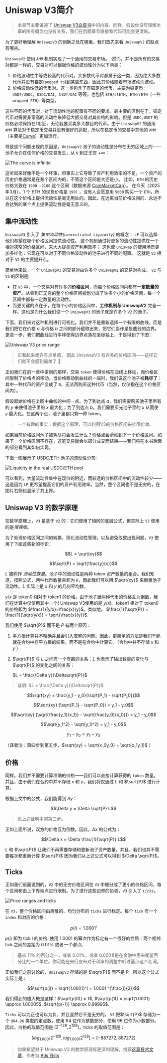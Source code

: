 
# Uniswap V3简介

> 本章节主要讲述了 [Uniswap V3白皮书](https://uniswap.org/whitepaper-v3.pdf)中的内容。同样，假设你没有理解本章的所有概念也没有关系，我们在后面章节直接看代码可能会更清晰。

为了更好地理解 `UniswapV3` 的创新之处在哪里，我们首先来看 `UniswapV2` 的缺点有哪些。

`UniswapV2` 使用 `AMM` 机制实现了一个通用的交易市场。 ·然而，并不是所有的交易对都是一样的，交易对可以根据价格的波动性分为以下两类：

1. 价格波动性中等或较高的代币对。大多数代币对都属于这一类，因为绝大多数代币并没有锚定(`pegged to`)到某些东西，因此其价格随着市场波动而波动。
2. 价格波动性低的代币对。这一类包含了有锚定的代币，主要为稳定币`：USDT/USDC`，`USDC/DAI`，`USDT/DAI` 等等。也包括 `ETH/stETH`，`ETH/rETH`（一些 `wrapped ETH`）等类型。

这些不同的代币对，对于流动性池的配置有不同的要求。最主要的区别在于，锚定代币对需要非常高的流动性来降低大额交易对其价格的影响。但是 `USDC,USDT` 的价格必须保持在1附近，无论我要买卖多大数目的代币。由于 `UniswapV2` 的通用 `AMM` 算法对于稳定币交易并没有很好的适配，所以在稳定币的交易中其他的 `AMM`（主要是[Curve](https://curve.fi)）更加流行。

导致这个问题出现的原因是，`UniswapV2` 池子的流动性是分布在无穷区域上的——池子允许在任何价格的交易发生，从 `0` 到正无穷 ${+ \infty}$：

![The curve is infinite](../images/milestone_0/curve_infinite.png)

这听起来好像不是一个坏事，但事实上它导致了资产利用效率的不足。一个资产的历史价格通常是在某个区间内的，不管这个区间是大还是小。
比如，`ETH` 的历史价格大致在 `1990 ~2100` 这个区间（数据来源 [CoinMarketCap](https://coinmarketcap.com/currencies/ethereum/)）。
在今天（2025年3月），1 个 ETH 的现货价格是 `1991` ，没有人会愿意用 `5000` 购买一个 `ETH`，所以在这个价格上提供流动性是毫无用处的。因此，在远离当前价格区间的、永远不会达到的某个点上提供流动性是毫无意义的。

## 集中流动性
`UniswapV3` 引入了 *集中流动性(`concentrated liquidity`)* 的概念：
`LP` 可以选择他们希望在哪个价格区间提供流动性。
这个机制通过将更多的流动性提供在一个相对狭窄的价格区间，来大大提高资产利用效率；
这也使 `Uniswap` 的使用场景更加多样化：它现在可以对于不同价格波动性的池子进行不同的配置。
这就是 `V3` 相对于 `V2` 的主要提升点。

简单地来说，一个 `UniswapV3` 的交易对由许多个 `UniswapV2` 的交易对构成。
`V2` 与 `V3` 的区别是:
- 在 `V3` 中，一个交易对有许多的**价格区间**，而每个价格区间内都有**一定数量的资产**。从零到正无穷的整个价格区间被划分成了许多个小的价格区间，每一个区间中都有一定数量的流动性。
- 而更关键的点在于，在每个小的价格区间中，**工作机制与 UniswapV2** 完全一样。这也是为什么我们说一个 `UniswapV3` 的池子就是许多个 `V2` 的池子。

下面，我们来对这种机制进行可视化。我们并不是重新选择一个有限的曲线，而是我们把它在价格 $a$ 与价格 $b$ 之间的部分截取出来，把它们当作是是曲线的边界。更进一步，我们把曲线进行平移使得边界点落在坐标轴上，于是得到了下图：

![Uniswap V3 price range](../images/milestone_0/curve_finite.png)

> 它看起来或许有点单调， 因此 UniswapV3 有许多的价格区间——这样它们就不会感到孤单了 🙂

正如我们在前一章中讲到的那样，交易 `token` 使得价格在曲线上移动，而价格区间限制了价格点的移动。当价格移动到曲线的一端时，我们说这个池子被**耗尽了**：其中一种代币的资产变成了 `0`，无法再购买这种代币（当然，仅仅指在这个价格区间内）。

假设起始价格在上图中曲线的中间一点。为了到达点 $a$，我们需要购买池子里所有的 $y$ 来使得池子里的 $x$ 最大化；为了到达点 $b$，我们需要买光池子里的 $x$ 从而使 $y$ 最大化。在这两个点，池子里都只剩一种 token。

> 一个有趣的事实：根据这个原理，可以利用V3的价格区间来挂限价单。

如果当前价格区间池子被耗尽将会发生什么？价格点会滑动到下一个价格区间。如果下一个价格区间不存在，这笔交易就会以部分成交而结束——我们将在本书后面的部分看到其如何实现。

下面一图展示了 [USDC/ETH 池子的流动性分布](https://info.uniswap.org/#/pools/0x8ad599c3a0ff1de082011efddc58f1908eb6e6d8):

![Liquidity in the real USDC/ETH pool](../images/milestone_0/usdceth_liquidity.png)

可以看到，大量流动性集中在现价的附近，而较远的价格区间中的流动性较少——
这是因为 `LP` 更希望提高它们的资产利用效率。当然，整个区间也不是无穷的，在图片右侧也显示了其上界。


## Uniswap V3 的数学原理

在数学原理上，`V3` 是基于 `V2` 的：它们使用了相同的底层公式，但实际上 `V3` 使用的是*增强版*。

为了处理价格区间之间的转换，简化流动性管理，以及避免取整出现问题，`V3` 使用了下面这些新的标识：

$$L = \sqrt{xy}$$

$$\sqrt{P} = \sqrt{\frac{y}{x}}$$

$L$ 被称作 *流动性数量*。池子中的流动性是两种 token 资产数量的组合。我们知道，按照公式，两种代币数量乘积为 $k$，因此我们可以用 $\sqrt{xy}$ 来衡量池子流动性。$L$ 实际上是 $x$ 和 $y$ 的几何平均数。

$y/x$ 是 token0 相对于 token1 的价格。由于池子里两种代币的价格互为倒数，我们在计算中仅使用其中一个( Uniswap V3使用的是 $y/x$)。token1 相对于 token0 的价格即为 $\frac{1}{y/x}=\frac{x}{y}$。类似地， $\frac{1}{\sqrt{P}} = \frac{1}{\sqrt{y/x}} = \sqrt{\frac{x}{y}}$.

我们使用 $\sqrt{P}$ 而不是 $P$ 有两个原因：

1. 平方根计算并不精确并且会引入取整的问题。因此，更简单的方法是我们干脆就在合约中存平方根的结果，而不是在合约中计算它。（合约中并不存储 $x$ 和 $y$ ）
2. $\sqrt{P}$ 与 $L$ 之间有一个有趣的关系：$L$ 也表示了输出数量的变化与 $\sqrt{P}$ 的变化之间的关系：

    $L = \frac{\Delta y}{\Delta\sqrt{P}}$

> 证明:
$L = \frac{\Delta y}{\Delta\sqrt{P}}$

$$\sqrt{xy} = \frac{y_1 - y_0}{\sqrt{P_1} - \sqrt{P_0}}$$

$$\sqrt{xy} (\sqrt{P_1} - \sqrt{P_0}) = y_1 - y_0$$

$$\sqrt{xy} (\sqrt{\frac{y_1}{x_1}} - \sqrt{\frac{y_0}{x_0}}) = y_1 - y_0$$

$$\sqrt{y_1^2} - \sqrt{y_0^2} = y_1 - y_0$$ 

$$y_1 - y_0 = y_1 - y_0$$

（译者注：第四步到第五步，$\sqrt{xy} = \sqrt{x_0y_0} = \sqrt{x_1y_1}$ ）

## 价格

同样，我们并不需要计算准确的价格——我们可以直接计算获得的 `token` 数量。并且，由于我们在合约中并不存储 $x$ 和 $y$，我们将仅通过 $L$ 和 $\sqrt{P}$ 进行计算。

根据上文中的公式，我们能得到 $\Delta y$：


$$\Delta y = \Delta \sqrt{P} L$$

> 见上述证明中的第三步。

正如上面所说，双方的价格互为倒数。因此，$\Delta x$ 的公式为：


$$\Delta x = \Delta \frac{1}{\sqrt{P}} L$$

$L$ 和 $\sqrt{P}$ 让我们不再需要存储和更新池子资产数量。并且，我们也并不需要每次都重新计算 $\sqrt{P}$ 因为我们从上述公式可以得到 $\Delta \sqrt{P}$。


## Ticks

正如我们前面说到的，`V2` 中的无穷价格区间在 `V3` 中被分成了更小的价格区间，每个区间都由上下界端点进行限制。为了进行这些边界的协调，`V3` 引入了 *`ticks`*。


![Price ranges and ticks](../images/milestone_0/ticks_and_ranges.png)

在 `V3`，整个价格区间由离散的、均匀分布的 `ticks` 进行标定。每个 `tick` 有一个 `index` 和对应的价格：

$$p(i) = 1.0001^i$$

$p(i)$ 即为 tick $i$ 的价格. 使用 1.0001 的幂次作为标定有一个很好的性质：两个相邻 tick 之间的差距为 0.01% 或者*一个基点。*

> 基点 (1% 的百分之一，或者 0.01%，或者 0.0001)是在金融中用来衡量百分比的一个单位。你可能在央行宣布对于利率的调整中听过基点这个名词。

正如我们之前讨论的，`UniswapV3` 存储的是 $\sqrt{P}$ 而不是 $P$。所以这个公式实际上是：


$$\sqrt{p(i)} = \sqrt{1.0001}^i = 1.0001 ^{\frac{i}{2}}$$

我们得到的值大概是这样：$\sqrt{p(0)} = 1$, $\sqrt{p(1)} = \sqrt{1.0001} \approx 1.00005$, $\sqrt{p(-1)} \approx 0.99995$.

`Ticks` 可以为正也可以为负，并且显然它不是无穷的。
`V3` 把$\sqrt{P}$ 存储为一个 `Q64.96` 类型的定点数，使用 64 位作为整数部分，使用 96 位作为小数部分。因此，价格的取值范围是 $[2^{-128}, 2^{128}]$，ticks 的取值范围是：


$$[log_{1.0001}2^{-128}, log_{1.0001}{2^{128}}] = [-887272, 887272]$$

> 如果希望对于 Uniswap V3 的数学原理有更深的理解，推荐[这篇技术文章](https://atiselsts.github.io/pdfs/uniswap-v3-liquidity-math.pdf)，作者为 [Atis Elsts](https://twitter.com/atiselsts)

